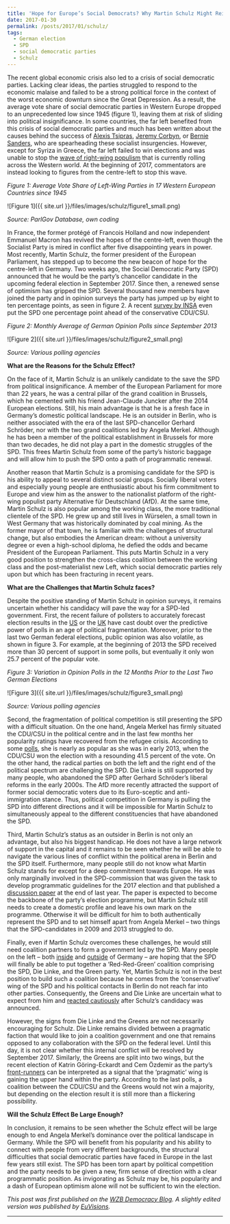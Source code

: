 ```yaml
---
title: 'Hope for Europe’s Social Democrats? Why Martin Schulz Might Reinvigorate the SPD but Struggle To Become Chancellor'
date: 2017-01-30
permalink: /posts/2017/01/schulz/
tags:
  - German election
  - SPD
  - social democratic parties
  - Schulz
---
```


The recent global economic crisis also led to a crisis of social democratic parties. Lacking clear ideas, the parties struggled to respond to the economic malaise and failed to be a strong political force in the context of the worst economic downturn since the Great Depression. As a result, the average vote share of social democratic parties in Western Europe dropped to an unprecedented low since 1945 (figure 1), leaving them at risk of sliding into political insignificance. In some countries, the far left benefited from this crisis of social democratic parties and much has been written about the causes behind the success of [Alexis Tsipras](https://www.theguardian.com/world/2015/jan/28/greek-people-wrote-history-how-syriza-rose-to-power), [Jeremy Corbyn](http://www.newyorker.com/magazine/2016/05/23/the-astonishing-rise-of-jeremy-corbyn), or [Bernie Sanders](https://www.theguardian.com/us-news/commentisfree/2016/feb/16/thomas-piketty-bernie-sanders-us-election-2016), who are spearheading these socialist insurgencies. However, except for Syriza in Greece, the far left failed to win elections and was unable to stop the [wave of right-wing populism](https://www.washingtonpost.com/news/monkey-cage/wp/2016/03/11/its-not-just-trump-authoritarian-populism-is-rising-across-the-west-heres-why/?utm_term=.452346d235aa) that is currently rolling across the Western world. At the beginning of 2017, commentators are instead looking to figures from the centre-left to stop this wave.

*Figure 1: Average Vote Share of Left-Wing Parties in 17 Western European Countries since 1945*

![Figure 1]({{ site.url }}/files/images/schulz/figure1_small.png)

*Source: ParlGov Database, own coding*

In France, the former protégé of Francois Holland and now independent Emmanuel Macron has revived the hopes of the centre-left, even though the Socialist Party is mired in conflict after five disappointing years in power. Most recently, Martin Schulz, the former president of the European Parliament, has stepped up to become the new beacon of hope for the centre-left in Germany. Two weeks ago, the Social Democratic Party (SPD) announced that he would be the party’s chancellor candidate in the upcoming federal election in September 2017. Since then, a renewed sense of optimism has gripped the SPD. Several thousand new members have joined the party and in opinion surveys the party has jumped up by eight to ten percentage points, as seen in figure 2. A recent [survey by INSA](http://insa-meinungstrend.de/de/sonntagsfrage.php) even put the SPD one percentage point ahead of the conservative CDU/CSU. 

*Figure 2: Monthly Average of German Opinion Polls since September 2013*

![Figure 2]({{ site.url }}/files/images/schulz/figure2_small.png)

*Source: Various polling agencies*

**What are the Reasons for the Schulz Effect?**

On the face of it, Martin Schulz is an unlikely candidate to the save the SPD from political insignificance. A member of the European Parliament for more than 22 years, he was a central pillar of the grand coalition in Brussels, which he cemented with his friend Jean-Claude Juncker after the 2014 European elections. Still, his main advantage is that he is a fresh face in Germany’s domestic political landscape. He is an outsider in Berlin, who is neither associated with the era of the last SPD-chancellor Gerhard Schröder, nor with the two grand coalitions led by Angela Merkel. Although he has been a member of the political establishment in Brussels for more than two decades, he did not play a part in the domestic struggles of the SPD. This frees Martin Schulz from some of the party’s historic baggage and will allow him to push the SPD onto a path of programmatic renewal.

Another reason that Martin Schulz is a promising candidate for the SPD is his ability to appeal to several distinct social groups. Socially liberal voters and especially young people are enthusiastic about his firm commitment to Europe and view him as the answer to the nationalist platform of the right-wing populist party Alternative für Deutschland (AfD). At the same time, Martin Schulz is also popular among the working class, the more traditional clientele of the SPD. He grew up and still lives in Würselen, a small town in West Germany that was historically dominated by coal mining. As the former mayor of that town, he is familiar with the challenges of structural change, but also embodies the American dream: without a university degree or even a high-school diploma, he defied the odds and became President of the European Parliament. This puts Martin Schulz in a very good position to strengthen the cross-class coalition between the working class and the post-materialist new Left, which social democratic parties rely upon but which has been fracturing in recent years. 

**What are the Challenges that Martin Schulz faces?**

Despite the positive standing of Martin Schulz in opinion surveys, it remains uncertain whether his candidacy will pave the way for a SPD-led government. First, the recent failure of pollsters to accurately forecast election results in the [US](http://www.pewresearch.org/fact-tank/2016/11/09/why-2016-election-polls-missed-their-mark/) or the [UK](http://eprints.ncrm.ac.uk/3789/1/Report_final_revised.pdf) have cast doubt over the predictive power of polls in an age of political fragmentation. Moreover, prior to the last two German federal elections, public opinion was also volatile, as shown in figure 3. For example, at the beginning of 2013 the SPD received more than 30 percent of support in some polls, but eventually it only won 25.7 percent of the popular vote.

*Figure 3: Variation in Opinion Polls in the 12 Months Prior to the Last Two German Elections*

![Figure 3]({{ site.url }}/files/images/schulz/figure3_small.png)

*Source: Various polling agencies*

Second, the fragmentation of political competition is still presenting the SPD with a difficult situation. On the one hand, Angela Merkel has firmly situated the CDU/CSU in the political centre and in the last few months her popularity ratings have recovered from the refugee crisis. According to some [polls](http://www.forschungsgruppe.de/Umfragen/Politbarometer/Langzeitentwicklung_-_Themen_im_Ueberblick/Politik_II/#Politiker), she is nearly as popular as she was in early 2013, when the CDU/CSU won the election with a resounding 41.5 percent of the vote. On the other hand, the radical parties on both the left and the right end of the political spectrum are challenging the SPD. Die Linke is still supported by many people, who abandoned the SPD after Gerhard Schröder’s liberal reforms in the early 2000s. The AfD more recently attracted the support of former social democratic voters due to its Euro-sceptic and anti-immigration stance. Thus, political competition in Germany is pulling the SPD into different directions and it will be impossible for Martin Schulz to simultaneously appeal to the different constituencies that have abandoned the SPD. 

Third, Martin Schulz’s status as an outsider in Berlin is not only an advantage, but also his biggest handicap. He does not have a large network of support in the capital and it remains to be seen whether he will be able to navigate the various lines of conflict within the political arena in Berlin and the SPD itself. Furthermore, many people still do not know what Martin Schulz stands for except for a deep commitment towards Europe. He was only marginally involved in the SPD-commission that was given the task to develop programmatic guidelines for the 2017 election and that published a [discussion paper](https://www.spd.de/fileadmin/Dokumente/Sonstiges__Papiere_et_al_/161121_Impulse_der_Programmkommission.pdf) at the end of last year. The paper is expected to become the backbone of the party’s election programme, but Martin Schulz still needs to create a domestic profile and leave his own mark on the programme. Otherwise it will be difficult for him to both authentically represent the SPD and to set himself apart from Angela Merkel – two things that the SPD-candidates in 2009 and 2013 struggled to do. 

Finally, even if Martin Schulz overcomes these challenges, he would still need coalition partners to form a government led by the SPD. Many people on the left – both [inside](http://www.zeit.de/politik/deutschland/2016-10/rot-rot-gruen-bundestag-koalition-treffen) and [outside](http://foreignpolicy.com/2016/12/21/merkel-must-go-germany-europe-free-world/) of Germany – are hoping that the SPD will finally be able to put together a ‘Red-Red-Green’ coalition comprising the SPD, Die Linke, and the Green party. Yet, Martin Schulz is not in the best position to build such a coalition because he comes from the ‘conservative’ wing of the SPD and his political contacts in Berlin do not reach far into other parties. Consequently, the Greens and Die Linke are uncertain what to expect from him and [reacted cautiously](http://www.spiegel.de/politik/deutschland/martin-schulz-reaktionen-von-spd-cdu-gruenen-und-linken-a-1131630.html) after Schulz’s candidacy was announced.

However, the signs from Die Linke and the Greens are not necessarily encouraging for Schulz. Die Linke remains divided between a pragmatic faction that would like to join a coalition government and one that remains opposed to any collaboration with the SPD on the federal level. Until this day, it is not clear whether this internal conflict will be resolved by September 2017. Similarly, the Greens are split into two wings, but the recent election of Katrin Göring-Eckardt and Cem Özdemir as the party’s [front-runners](http://www.zeit.de/politik/deutschland/2017-01/bundestagswahl-gruene-waehlen-cem-oezdemir-zum-zweiten-spitzenkandidaten) can be interpreted as a signal that the ‘pragmatic’ wing is gaining the upper hand within the party. According to the last polls, a coalition between the CDU/CSU and the Greens would not win a majority, but depending on the election result it is still more than a flickering possibility.

**Will the Schulz Effect Be Large Enough?**

In conclusion, it remains to be seen whether the Schulz effect will be large enough to end Angela Merkel’s dominance over the political landscape in Germany. While the SPD will benefit from his popularity and his ability to connect with people from very different backgrounds, the structural difficulties that social democratic parties have faced in Europe in the last few years still exist. The SPD has been torn apart by political competition and the party needs to be given a new, firm sense of direction with a clear programmatic position. As invigorating as Schulz may be, his popularity and a dash of European optimism alone will not be sufficient to win the election.

*This post was first published on the [WZB Democracy Blog](https://democracy.blog.wzb.eu/2017/02/10/schulzeffect/). A slightly edited version was published by [EuVisions](http://www.euvisions.eu/european-social-democracy/).*

------